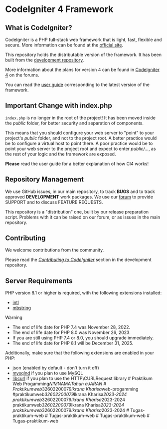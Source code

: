 # CodeIgniter 4 Framework

## What is CodeIgniter?

CodeIgniter is a PHP full-stack web framework that is light, fast, flexible and secure.
More information can be found at the [official site](https://codeigniter.com).

This repository holds the distributable version of the framework.
It has been built from the
[development repository](https://github.com/codeigniter4/CodeIgniter4).

More information about the plans for version 4 can be found in [CodeIgniter 4](https://forum.codeigniter.com/forumdisplay.php?fid=28) on the forums.

You can read the [user guide](https://codeigniter.com/user_guide/)
corresponding to the latest version of the framework.

## Important Change with index.php

`index.php` is no longer in the root of the project! It has been moved inside the *public* folder,
for better security and separation of components.

This means that you should configure your web server to "point" to your project's *public* folder, and
not to the project root. A better practice would be to configure a virtual host to point there. A poor practice would be to point your web server to the project root and expect to enter *public/...*, as the rest of your logic and the
framework are exposed.

**Please** read the user guide for a better explanation of how CI4 works!

## Repository Management

We use GitHub issues, in our main repository, to track **BUGS** and to track approved **DEVELOPMENT** work packages.
We use our [forum](http://forum.codeigniter.com) to provide SUPPORT and to discuss
FEATURE REQUESTS.

This repository is a "distribution" one, built by our release preparation script.
Problems with it can be raised on our forum, or as issues in the main repository.

## Contributing

We welcome contributions from the community.

Please read the [*Contributing to CodeIgniter*](https://github.com/codeigniter4/CodeIgniter4/blob/develop/CONTRIBUTING.md) section in the development repository.

## Server Requirements

PHP version 8.1 or higher is required, with the following extensions installed:

- [intl](http://php.net/manual/en/intl.requirements.php)
- [mbstring](http://php.net/manual/en/mbstring.installation.php)

> [!WARNING]
> - The end of life date for PHP 7.4 was November 28, 2022.
> - The end of life date for PHP 8.0 was November 26, 2023.
> - If you are still using PHP 7.4 or 8.0, you should upgrade immediately.
> - The end of life date for PHP 8.1 will be December 31, 2025.

Additionally, make sure that the following extensions are enabled in your PHP:

- json (enabled by default - don't turn it off)
- [mysqlnd](http://php.net/manual/en/mysqlnd.install.php) if you plan to use MySQL
- [libcurl](http://php.net/manual/en/curl.requirements.php) if you plan to use the HTTP\CURLRequest library
#   P r a k t i k u m   W e b   P r o g a m m i n g _ N I M _ N A M A _ T a h u n   a J A R A N  
 #   P r a k t i k u m w e b _ 3 2 6 0 2 2 0 0 0 7 9 _ I k r a n a   K h a r i s a _ w e b - p r o g a m m i n g  
 # p r a k t i k u m w e b _ 3 2 6 0 2 2 0 0 0 7 9 _ I k r a n a   K h a r i s a _ 2 0 2 3 - 2 0 2 4  
 p r a k t i k u m w e b _ 3 2 6 0 2 2 0 0 0 7 9 _ I k r a n a   K h a r i s a _ 2 0 2 3 - 2 0 2 4  
 p r a k t i k u m w e b _ 3 2 6 0 2 2 0 0 0 7 9 _ I k r a n a   K h a r i s a _ 2 0 2 3 - 2 0 2 4  
 p r a k t i k u m w e b _ 3 2 6 0 2 2 0 0 0 7 9 _ I k r a n a   K h a r i s a _ 2 0 2 3 - 2 0 2 4  
 #   T u g a s - p r a k t i k u m - w e b  
 #   T u g a s - p r a k t i k u m - w e b  
 #   T u g a s - p r a k t i k u m - w e b  
 #   T u g a s - p r a k t i k u m - w e b  
 